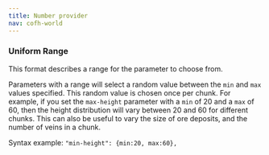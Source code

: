 ```yaml
---
title: Number provider
nav: cofh-world
---
```


### Uniform Range
This format describes a range for the parameter to choose from.

Parameters with a range will select a random value between the `min` and `max`
values specified. This random value is chosen once per chunk. For example, if
you set the `max-height` parameter with a `min` of 20 and a `max` of 60, then
the height distribution will vary between 20 and 60 for different chunks. This
can also be useful to vary the size of ore deposits, and the number of veins in
a chunk.

Syntax example:
`"min-height": {min:20, max:60},`
